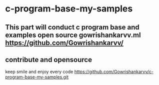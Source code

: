 # c-program-base-my-samples
This part will conduct c program base and examples
open source
gowrishankarvv.ml
https://github.com/Gowrishankarvv/
-----------------------------
contribute and opensource 
-----------------------------
keep smile and enjoy every code 
https://github.com/Gowrishankarvv/c-program-base-my-samples.git